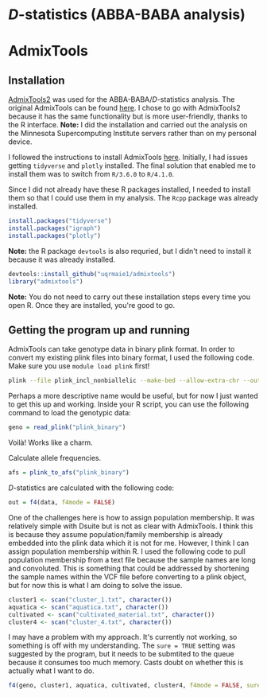 # _D_-statistics (ABBA-BABA analysis)
# AdmixTools

## Installation
[AdmixTools2](https://github.com/uqrmaie1/admixtools) was used for the ABBA-BABA/_D_-statistics analysis. The original AdmixTools can be found [here](https://github.com/DReichLab/AdmixTools/tree/master/src). I chose to go with AdmixTools2 because it has the same functionality but is more user-friendly, thanks to the R interface. **Note:** I did the installation and carried out the analysis on the Minnesota Supercomputing Institute servers rather than on my personal device.

I followed the instructions to install AdmixTools [here](https://github.com/uqrmaie1/admixtools). Initially, I had issues getting `tidyverse` and `plotly` installed. The final solution that enabled me to install them was to switch from `R/3.6.0` to `R/4.1.0`.

Since I did not already have these R packages installed, I needed to install them so that I could use them in my analysis. The `Rcpp` package was already installed.
```R
install.packages("tidyverse")
install.packages("igraph")
install.packages("plotly")
```
**Note:** the R package `devtools` is also requried, but I didn't need to install it because it was already installed.
```R
devtools::install_github("uqrmaie1/admixtools")
library("admixtools")
```
**Note:** You do not need to carry out these installation steps every time you open R. Once they are installed, you're good to go.

## Getting the program up and running

AdmixTools can take genotype data in binary plink format. In order to convert my existing plink files into binary format, I used the following code. Make sure you use `module load plink` first!
```bash
plink --file plink_incl_nonbiallelic --make-bed --allow-extra-chr --out plink_binary
```

Perhaps a more descriptive name would be useful, but for now I just wanted to get this up and working. Inside your R script, you can use the following command to load the genotypic data:
```R
geno = read_plink("plink_binary")
```
Voilà! Works like a charm.

Calculate allele frequencies.
```R
afs = plink_to_afs("plink_binary")
```

_D_-statistics are calculated with the following code:
```R
out = f4(data, f4mode = FALSE)
```

One of the challenges here is how to assign population membership. It was relatively simple with Dsuite but is not as clear with AdmixTools. I think this is because they assume population/family membership is already embedded into the plink data which it is not for me. However, I think I can assign population membership within R. I used the following code to pull population membership from a text file because the sample names are long and convoluted. This is something that could be addressed by shortening the sample names within the VCF file before converting to a plink object, but for now this is what I am doing to solve the issue.
```R
cluster1 <- scan("cluster_1.txt", character())
aquatica <- scan("aquatica.txt", character())
cultivated <- scan("cultivated_material.txt", character())
cluster4 <- scan("cluster_4.txt", character())
```

I may have a problem with my approach. It's currently not working, so something is off with my understanding. The `sure = TRUE` setting was suggested by the program, but it needs to be submtited to the queue because it consumes too much memory. Casts doubt on whether this is actually what I want to do.
```R
f4(geno, cluster1, aquatica, cultivated, cluster4, f4mode = FALSE, sure = TRUE)
```
